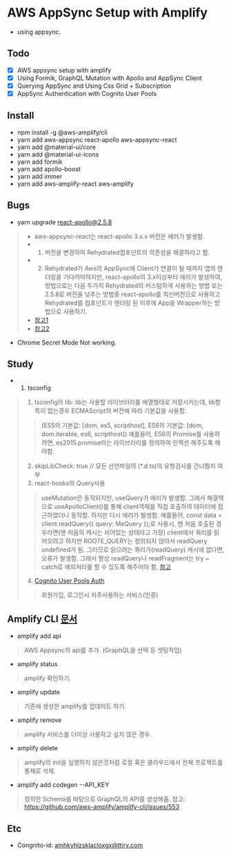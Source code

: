# AWS AppSync Setup with Amplify
- using appsync.

## Todo
- [x] AWS appsync setup with amplify
- [x] Using Formik, GraphQL Mutation with Apollo and AppSync Client
- [x] Querying AppSync and Using Css Grid + Subscription
- [x] AppSync Authentication with Cognito User Pools

## Install
- npm install -g @aws-amplify/cli
- yarn add aws-appsync react-apollo aws-appsync-react
- yarn add @material-ui/core
- yarn add @material-ui-icons
- yarn add formik
- yarn add apollo-boost
- yarn add immer
- yarn add aws-amplify-react aws-amplify

## Bugs
- yarn upgrade react-apollo@2.5.8 
> * aws-appsync-react는 react-apollo 3.x.x 버전은 에러가 발생함.
> * 1. 버전을 변경하여 Rehydrated컴포넌트의 의존성을 해결하라고 함.
> * 2. Rehydrated가 Aws의 AppSync에 Client가 연결이 될 때까지 앱의 렌더링을 기다려야하지만, react-apollo의 3.x이상부터 에러가 발생하여, 방법으로는 다음 두가지 Rehydrated의 커스텀하게 사용하는 방법 또는 2.5.8로 버전을 낮추는 방법중 react-apollo를 최신버전으로 사용하고 Rehydrated를 컴포넌트가 렌더링 된 이후에 App을 Wrapper하는 방법으로 사용하기.
> * [참고1](https://github.com/aws-samples/aws-serverless-appsync-app/issues/8)
> * [참고2](https://github.com/awslabs/aws-mobile-appsync-sdk-js/issues/448)
- Chrome Secret Mode Not working.


## Study
- 1. tsconfig 
> 1) tsconfig의 lib: lib는 사용할 라이브러리를 배열형태로 저장시키는데, lib항목이 없는경우 ECMAScript의 버전에 따라 기본값을 사용함.
>> (ES5의 기본값: [dom, es5, scripthost], ES6의 기본값: [dom, dom.iterable, es6, scripthost])
>> 예를들어, ES6의 Promise를 사용하려면, es2015.promise라는 라이브러리를 정의하여 인젝션 해주도록 해야함.
> 2) skipLibCheck: true // 모든 선언파일의 (*.d.ts)의 유형검사를 건너띌지 여부
> 3) react-hooks의 Query사용
>> useMutation은 동작되지만, useQuery가 에러가 발생함.
>> 그래서 해결책으로 useApolloClient()를 통해 client객체를 직접 호출하여 데이터에 접근하였더니 동작함.
>> 하지만 다시 에러가 발생함. 
>> 예를들어, const data = client.readQuery({ query: MeQuery });로 사용시, 맨 처음 호출된 경우라면(맨 처음의 캐시는 비어있는 상태라고 가정) client에서 쿼리를 읽어오려고 하지만 ROOTE_QUERY는 정의되지 않아서 readQuery undefined가 됨.
>> 그러므로 읽으려는 쿼리가(readQuery) 캐시에 없다면, 오류가 발생함. 그래서 항상 readQuery나 readFragment는 try ~ catch로 예외처리를 할 수 있도록 해주어야 함.
>> [참고](https://github.com/apollographql/react-apollo/issues/1776) 
> 4) [Cognito User Pools Auth](https://aws-amplify.github.io/docs/js/api)
>> 회원가입, 로그인시 자주사용하는 서비스(인증)

## Amplify CLI [문서](https://aws-amplify.github.io/docs/cli-toolchain/quickstart?sdk=js)
- amplify add api 
> AWS Appsync의 api를 추가. (GraphQL을 선택 등 셋팅작업)
- amplify status
> amplify 확인하기.
- amplify update
> 기존에 생성한 amplify를 업데이트 하기.
- amplify remove
> amplify 서비스를 더이상 사용하고 싶지 않은 경우.
- amplify delete
> amplify의 init을 실행하지 않은것처럼 로컬 혹은 클라우드에서 전체 프로젝트를 통채로 삭제.
- amplify add codegen --API_KEY
> 정의한 Schema를 바탕으로 GraphQL의 API를 생성해줌.
> 참고: https://github.com/aws-amplify/amplify-cli/issues/553

## Etc
- Congnito-id: amhkyhlzsklacloxgx@ttirv.com